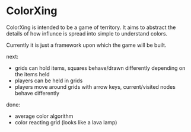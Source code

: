 ColorXing
=========

ColorXing is intended to be a game of territory.
It aims to abstract the details of how influnce is spread into simple to understand colors.

Currently it is just a framework upon which the game will be built.

next:
+ grids can hold items, squares behave/drawn differently depending on the items held
+ players can be held in grids
+ players move around grids with arrow keys, current/visited nodes behave differently

done:
+ average color algorithm
+ color reacting grid (looks like a lava lamp)
